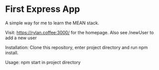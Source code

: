 # First Express App

A simple way for me to learn the MEAN stack.

Visit: https://rylan.coffee:3000/ for the homepage. Also see /newUser to add a new user

Installation: Clone this repository, enter project directory and run npm install. 

Usage: npm start in project directory


